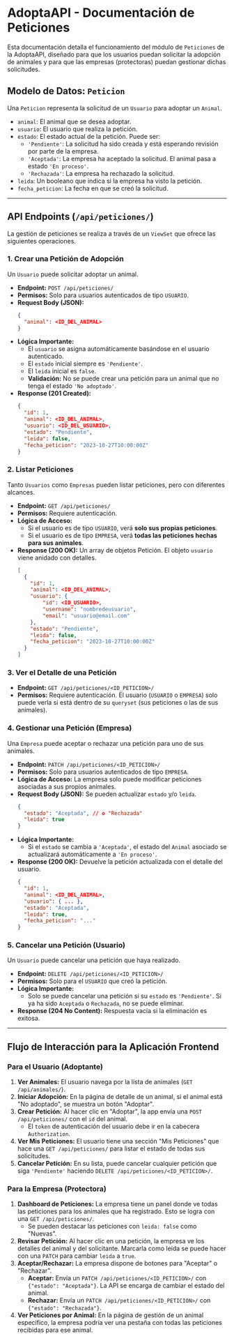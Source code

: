 # AdoptaAPI - Documentación de Peticiones

Esta documentación detalla el funcionamiento del módulo de `Peticiones` de la AdoptaAPI, diseñado para que los usuarios puedan solicitar la adopción de animales y para que las empresas (protectoras) puedan gestionar dichas solicitudes.

## Modelo de Datos: `Peticion`

Una `Peticion` representa la solicitud de un `Usuario` para adoptar un `Animal`.

-   `animal`: El animal que se desea adoptar.
-   `usuario`: El usuario que realiza la petición.
-   `estado`: El estado actual de la petición. Puede ser:
    -   `'Pendiente'`: La solicitud ha sido creada y está esperando revisión por parte de la empresa.
    -   `'Aceptada'`: La empresa ha aceptado la solicitud. El animal pasa a estado `'En proceso'`.
    -   `'Rechazada'`: La empresa ha rechazado la solicitud.
-   `leida`: Un booleano que indica si la empresa ha visto la petición.
-   `fecha_peticion`: La fecha en que se creó la solicitud.

---

## API Endpoints (`/api/peticiones/`)

La gestión de peticiones se realiza a través de un `ViewSet` que ofrece las siguientes operaciones.

### 1. Crear una Petición de Adopción

Un `Usuario` puede solicitar adoptar un animal.

-   **Endpoint:** `POST /api/peticiones/`
-   **Permisos:** Solo para usuarios autenticados de tipo `USUARIO`.
-   **Request Body (JSON):**
    ```json
    {
      "animal": <ID_DEL_ANIMAL>
    }
    ```
-   **Lógica Importante:**
    -   El `usuario` se asigna automáticamente basándose en el usuario autenticado.
    -   El `estado` inicial siempre es `'Pendiente'`.
    -   El `leida` inicial es `false`.
    -   **Validación:** No se puede crear una petición para un animal que no tenga el estado `'No adoptado'`.
-   **Response (201 Created):**
    ```json
    {
      "id": 1,
      "animal": <ID_DEL_ANIMAL>,
      "usuario": <ID_DEL_USUARIO>,
      "estado": "Pendiente",
      "leida": false,
      "fecha_peticion": "2023-10-27T10:00:00Z"
    }
    ```

### 2. Listar Peticiones

Tanto `Usuarios` como `Empresas` pueden listar peticiones, pero con diferentes alcances.

-   **Endpoint:** `GET /api/peticiones/`
-   **Permisos:** Requiere autenticación.
-   **Lógica de Acceso:**
    -   Si el usuario es de tipo `USUARIO`, verá **solo sus propias peticiones**.
    -   Si el usuario es de tipo `EMPRESA`, verá **todas las peticiones hechas para sus animales**.
-   **Response (200 OK):**
    Un array de objetos Petición. El objeto `usuario` viene anidado con detalles.
    ```json
    [
      {
        "id": 1,
        "animal": <ID_DEL_ANIMAL>,
        "usuario": {
            "id": <ID_USUARIO>,
            "username": "nombredeusuario",
            "email": "usuario@email.com"
        },
        "estado": "Pendiente",
        "leida": false,
        "fecha_peticion": "2023-10-27T10:00:00Z"
      }
    ]
    ```

### 3. Ver el Detalle de una Petición

-   **Endpoint:** `GET /api/peticiones/<ID_PETICION>/`
-   **Permisos:** Requiere autenticación. El usuario (`USUARIO` o `EMPRESA`) solo puede verla si está dentro de su `queryset` (sus peticiones o las de sus animales).

### 4. Gestionar una Petición (Empresa)

Una `Empresa` puede aceptar o rechazar una petición para uno de sus animales.

-   **Endpoint:** `PATCH /api/peticiones/<ID_PETICION>/`
-   **Permisos:** Solo para usuarios autenticados de tipo `EMPRESA`.
-   **Lógica de Acceso:** La empresa solo puede modificar peticiones asociadas a sus propios animales.
-   **Request Body (JSON):**
    Se pueden actualizar `estado` y/o `leida`.
    ```json
    {
      "estado": "Aceptada", // o "Rechazada"
      "leida": true
    }
    ```
-   **Lógica Importante:**
    -   Si el `estado` se cambia a `'Aceptada'`, el estado del `Animal` asociado se actualizará automáticamente a `'En proceso'`.
-   **Response (200 OK):**
    Devuelve la petición actualizada con el detalle del usuario.
    ```json
    {
      "id": 1,
      "animal": <ID_DEL_ANIMAL>,
      "usuario": { ... },
      "estado": "Aceptada",
      "leida": true,
      "fecha_peticion": "..."
    }
    ```

### 5. Cancelar una Petición (Usuario)

Un `Usuario` puede cancelar una petición que haya realizado.

-   **Endpoint:** `DELETE /api/peticiones/<ID_PETICION>/`
-   **Permisos:** Solo para el `USUARIO` que creó la petición.
-   **Lógica Importante:**
    -   Solo se puede cancelar una petición si su `estado` es `'Pendiente'`. Si ya ha sido `Aceptada` o `Rechazada`, no se puede eliminar.
-   **Response (204 No Content):**
    Respuesta vacía si la eliminación es exitosa.

---

## Flujo de Interacción para la Aplicación Frontend

### Para el Usuario (Adoptante)

1.  **Ver Animales:** El usuario navega por la lista de animales (`GET /api/animales/`).
2.  **Iniciar Adopción:** En la página de detalle de un animal, si el animal está "No adoptado", se muestra un botón "Adoptar".
3.  **Crear Petición:** Al hacer clic en "Adoptar", la app envía una `POST /api/peticiones/` con el `id` del animal.
    -   El `token` de autenticación del usuario debe ir en la cabecera `Authorization`.
4.  **Ver Mis Peticiones:** El usuario tiene una sección "Mis Peticiones" que hace una `GET /api/peticiones/` para listar el estado de todas sus solicitudes.
5.  **Cancelar Petición:** En su lista, puede cancelar cualquier petición que siga `'Pendiente'` haciendo `DELETE /api/peticiones/<ID_PETICION>/`.

### Para la Empresa (Protectora)

1.  **Dashboard de Peticiones:** La empresa tiene un panel donde ve todas las peticiones para los animales que ha registrado. Esto se logra con una `GET /api/peticiones/`.
    -   Se pueden destacar las peticiones con `leida: false` como "Nuevas".
2.  **Revisar Petición:** Al hacer clic en una petición, la empresa ve los detalles del animal y del solicitante. Marcarla como leída se puede hacer con una `PATCH` para cambiar `leida` a `true`.
3.  **Aceptar/Rechazar:** La empresa dispone de botones para "Aceptar" o "Rechazar".
    -   **Aceptar:** Envía un `PATCH /api/peticiones/<ID_PETICION>/` con `{"estado": "Aceptada"}`. La API se encarga de cambiar el estado del animal.
    -   **Rechazar:** Envía un `PATCH /api/peticiones/<ID_PETICION>/` con `{"estado": "Rechazada"}`.
4.  **Ver Peticiones por Animal:** En la página de gestión de un animal específico, la empresa podría ver una pestaña con todas las peticiones recibidas para ese animal. 